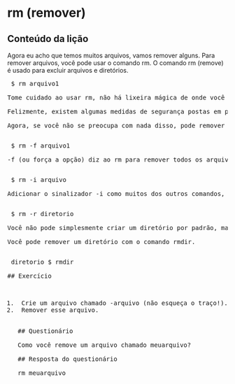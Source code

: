# rm (remover)

## Conteúdo da lição

Agora eu acho que temos muitos arquivos, vamos remover alguns. Para remover arquivos, você pode usar o comando rm. O comando rm (remove) é usado para excluir arquivos e diretórios.

<pre> $ rm arquivo1 </ pre>

Tome cuidado ao usar rm, não há lixeira mágica de onde você pode pescar arquivos removidos. Uma vez que eles se forem, eles se foram para sempre, então tenha cuidado.

Felizmente, existem algumas medidas de segurança postas em prática. Por isso, a pessoa comum não pode remover apenas um monte de arquivos importantes. Os arquivos protegidos contra gravação solicitarão sua confirmação antes de excluí-los. Se um diretório estiver protegido contra gravação, ele também não será facilmente removido.

Agora, se você não se preocupa com nada disso, pode remover um monte de arquivos.

<pre> $ rm -f arquivo1 </ pre>

-f (ou força a opção) diz ao rm para remover todos os arquivos, estejam eles protegidos contra gravação ou não, sem avisar o usuário (contanto que você tenha as permissões apropriadas).

<pre> $ rm -i arquivo </ pre>

Adicionar o sinalizador -i como muitos dos outros comandos, lhe dará um aviso se você deseja realmente remover os arquivos ou diretórios.

<pre> $ rm -r diretorio </ pre>

Você não pode simplesmente criar um diretório por padrão, mas precisará adicionar o sinalizador -r (recursivo) para remover todos os arquivos e subdiretórios que ele possa ter.

Você pode remover um diretório com o comando rmdir.

<pre> diretorio $ rmdir </ pre>

## Exercício

<ol>
<li> Crie um arquivo chamado -arquivo (não esqueça o traço!). </ li>
<li> Remover esse arquivo. </ li>
</ ol>

## Questionário

Como você remove um arquivo chamado meuarquivo?

## Resposta do questionário

rm meuarquivo